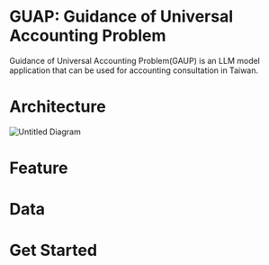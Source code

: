 # GUAP: Guidance of Universal Accounting Problem
Guidance of Universal Accounting Problem(GAUP) is an LLM model application that can be used for accounting consultation in Taiwan.
# Architecture
![Untitled Diagram](https://github.com/user-attachments/assets/6f46a0b8-7490-420f-bc10-8eb368c2b797)

# Feature
# Data
# Get Started

